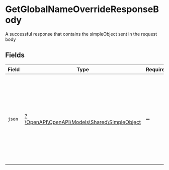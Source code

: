 # GetGlobalNameOverrideResponseBody

A successful response that contains the simpleObject sent in the request body


## Fields

| Field                                                                                                                                                          | Type                                                                                                                                                           | Required                                                                                                                                                       | Description                                                                                                                                                    |
| -------------------------------------------------------------------------------------------------------------------------------------------------------------- | -------------------------------------------------------------------------------------------------------------------------------------------------------------- | -------------------------------------------------------------------------------------------------------------------------------------------------------------- | -------------------------------------------------------------------------------------------------------------------------------------------------------------- |
| `json`                                                                                                                                                         | [?\OpenAPI\OpenAPI\Models\Shared\SimpleObject](../../Models/Shared/SimpleObject.md)                                                                            | :heavy_minus_sign:                                                                                                                                             | A simple object that uses all our supported primitive types and enums and has optional properties.<br/><br/>[A link to the external docs.](https://speakeasy.com/docs) |